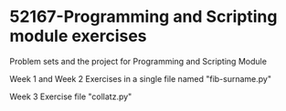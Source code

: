 # 52167-Programming and Scripting module exercises

Problem sets and the project for Programming and Scripting Module

Week 1 and Week 2 Exercises in a single file named "fib-surname.py"

Week 3 Exercise file "collatz.py"
